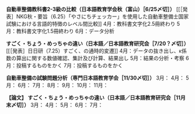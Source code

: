 **自動車整備教科書2-3級の比較（日本語教育学会秋（富山）［6/25〆切］）**
[[［発表］NKG秋・要旨（6.25）「やさにちチェッカー」を使用した自動車整備士国家試験における言語的特徴のレベル間比較]]
4月：教科書文字化2.5冊終わり
5月：教科書文字化1.5冊終わり
6月：データ分析


**すごく・ちょう・めっちゃの違い（日本語／日本語教育研究会［7/20？〆切］）**
[[［発表］日日研（7.25）すごく、の通時的変遷]]
4月：データの抜き出し、κ係数の算出に関する数値確認、集計及び計算、結果出し
5月：結果の分析・考察
6月：投稿するものをかく
7月：投稿するものをかく

**自動車整備の試験問題分析（専門日本語教育学会［11/30〆切］）**
3月：
4月：
5月：
6月：
7月：
8月：
9月：
10月：
11月：


**【論文】 すごく・ちょう・めっちゃの違い（日本語／日本語教育研究会［11月末〆切］）**
3月：
4月：
5月：
6月：
7月：
